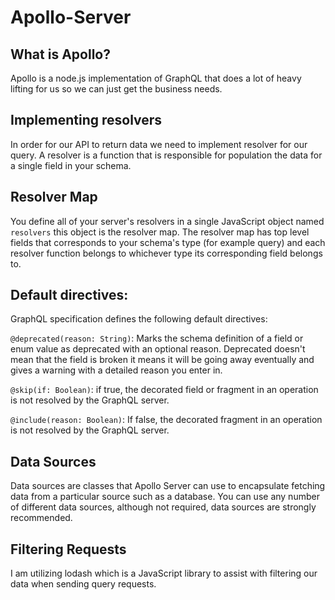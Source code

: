 # Apollo-Server

## What is Apollo?

Apollo is a node.js implementation of GraphQL that does a lot of heavy lifting for us so we can just get the business needs.

## Implementing resolvers

In order for our API to return data we need to implement resolver for our query. A resolver is a function that is responsible for population the data for a single field in your schema.

## Resolver Map

You define all of your server's resolvers in a single JavaScript object named `resolvers` this object is the resolver map. The resolver map has top level fields that corresponds to your schema's type (for example query)  and each resolver function belongs to whichever type its corresponding field belongs to.

## Default directives:

GraphQL specification defines the following default directives:

`@deprecated(reason: String)`: Marks the schema definition of a field or enum value as deprecated with an optional reason. Deprecated doesn't mean that the field is broken it means it will be going away eventually and gives a warning with a detailed reason you enter in.

`@skip(if: Boolean)`: if true, the decorated field or fragment in an operation is not resolved by the GraphQL server.

`@include(reason: Boolean)`: If false, the decorated fragment in an operation is not resolved by the GraphQL server. 

## Data Sources

Data sources are classes that Apollo Server can use to encapsulate fetching data from a particular source such as a database. You can use any number of different data sources, although not required, data sources are strongly recommended. 

## Filtering Requests

I am utilizing lodash which is a JavaScript library to assist with filtering our data when sending query requests. 